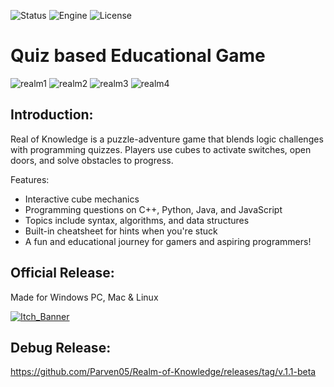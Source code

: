 ![Status](https://badgen.net/badge/Status/Release/orange?icon=github)
![Engine](https://badgen.net/badge/Engine/Unity/blue)
![License](https://badgen.net/badge/license/MIT/green)

# **Quiz based Educational Game**
![realm1](https://github.com/user-attachments/assets/c458581d-6060-4997-8bd6-bd608d7d5127)
![realm2](https://github.com/user-attachments/assets/67261873-a080-4c25-9f42-7782fe513afc)
![realm3](https://github.com/user-attachments/assets/65db7ee7-67ee-4636-be8c-93258a8360bd)
![realm4](https://github.com/user-attachments/assets/498f2d5f-073b-40a4-b9b5-34524ff19e9d)

## **Introduction:**
Real of Knowledge is a puzzle-adventure game that blends logic challenges with programming quizzes. Players use cubes to activate switches, open doors, and solve obstacles to progress.

Features:

- Interactive cube mechanics
- Programming questions on C++, Python, Java, and JavaScript
- Topics include syntax, algorithms, and data structures
- Built-in cheatsheet for hints when you're stuck
- A fun and educational journey for gamers and aspiring programmers!

## **Official Release:**
Made for Windows PC, Mac & Linux

[![Itch_Banner](https://user-images.githubusercontent.com/101796812/258836620-b6e0f0b1-6a21-45ee-9dc3-74f1b103ab58.png)](https://parven.itch.io/realm-of-knowledge)

## **Debug Release:**
https://github.com/Parven05/Realm-of-Knowledge/releases/tag/v.1.1-beta
